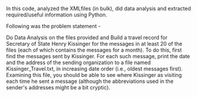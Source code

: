 In this code, analyzed the XMLfiles (in bulk), did data analysis and extracted required/useful information using Python.

Following was the problem statement - 

Do Data Analysis on the files provided and Build a travel record for Secretary of State Henry Kissinger for the messages in at least 20 of the files (each of which contains the messages for a month).  To do this, first find the messages sent by Kissinger. For each such message, print the date and the address of the sending organization to a file named Kissinger_Travel.txt, in increasing date order (i.e., oldest messages first).  Examining this file, you should be able to see where Kissinger as visiting each time he sent a message (although the abbreviations used in the sender's addresses might be a bit cryptic).  


